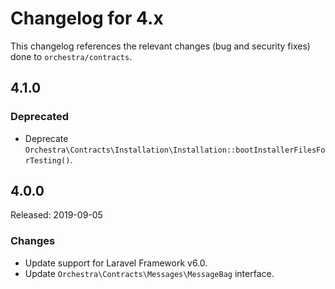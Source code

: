 # Changelog for 4.x

This changelog references the relevant changes (bug and security fixes) done to `orchestra/contracts`.

## 4.1.0

### Deprecated

* Deprecate `Orchestra\Contracts\Installation\Installation::bootInstallerFilesForTesting()`.

## 4.0.0

Released: 2019-09-05

### Changes

* Update support for Laravel Framework v6.0.
* Update `Orchestra\Contracts\Messages\MessageBag` interface.
